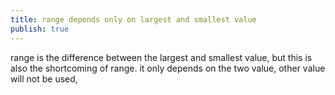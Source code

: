 ```yaml
---
title: range depends only on largest and smallest value
publish: true
---
```


range is the difference between the largest and smallest value, but this is also the shortcoming of range. it only depends on the two value, other value will not be used,



